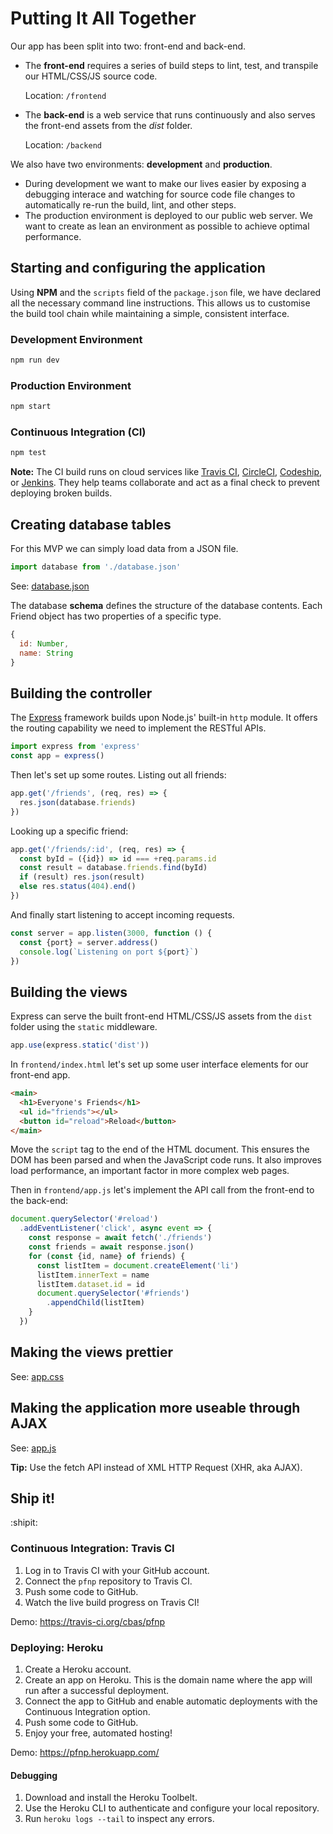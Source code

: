 # Putting It All Together
Our app has been split into two: front-end and back-end.

- The **front-end** requires a series of build steps to lint, test, and transpile our HTML/CSS/JS source code.

  Location: `/frontend`

- The **back-end** is a web service that runs continuously and also serves the front-end assets from the *dist* folder.

  Location: `/backend`

We also have two environments: **development** and **production**.

- During development we want to make our lives easier by exposing a debugging interace and watching for source code file changes to automatically re-run the build, lint, and other steps.
- The production environment is deployed to our public web server. We want to create as lean an environment as possible to achieve optimal performance.

## Starting and configuring the application
Using **NPM** and the `scripts` field of the `package.json` file, we have declared all the necessary command line instructions. This allows us to customise the build tool chain while maintaining a simple, consistent interface.

### Development Environment
```bash
npm run dev
```

### Production Environment
```bash
npm start
```

### Continuous Integration (CI)
```bash
npm test
```
**Note:** The CI build runs on cloud services like [Travis CI](https://travis-ci.org/), [CircleCI](https://circleci.com/), [Codeship](https://codeship.com/), or [Jenkins](https://jenkins-ci.org/). They help teams collaborate and act as a final check to prevent deploying broken builds.

## Creating database tables

For this MVP we can simply load data from a JSON file.
```js
import database from './database.json'
```

See: [database.json](./backend/database.json)

The database **schema** defines the structure of the database contents. Each Friend object has two properties of a specific type.

```js
{
  id: Number,
  name: String
}
```

## Building the controller

The [Express](http://expressjs.com/) framework builds upon Node.js' built-in `http` module. It offers the routing capability we need to implement the RESTful APIs.

```js
import express from 'express'
const app = express()
```

Then let's set up some routes. Listing out all friends:
```js
app.get('/friends', (req, res) => {
  res.json(database.friends)
})
```

Looking up a specific friend:
```js
app.get('/friends/:id', (req, res) => {
  const byId = ({id}) => id === +req.params.id
  const result = database.friends.find(byId)
  if (result) res.json(result)
  else res.status(404).end()
})
```

And finally start listening to accept incoming requests.
```js
const server = app.listen(3000, function () {
  const {port} = server.address()
  console.log(`Listening on port ${port}`)
})
```

## Building the views
Express can serve the built front-end HTML/CSS/JS assets from the `dist` folder using the `static` middleware.
```js
app.use(express.static('dist'))
```

In `frontend/index.html` let's set up some user interface elements for our front-end app.

```html
<main>
  <h1>Everyone's Friends</h1>
  <ul id="friends"></ul>
  <button id="reload">Reload</button>
</main>
```

Move the `script` tag to the end of the HTML document. This ensures the DOM has been parsed and when the JavaScript code runs. It also improves load performance, an important factor in more complex web pages.

Then in `frontend/app.js` let's implement the API call from the front-end to the back-end:
```js
document.querySelector('#reload')
  .addEventListener('click', async event => {
    const response = await fetch('./friends')
    const friends = await response.json()
    for (const {id, name} of friends) {
      const listItem = document.createElement('li')
      listItem.innerText = name
      listItem.dataset.id = id
      document.querySelector('#friends')
        .appendChild(listItem)
    }
  })
```

## Making the views prettier
See: [app.css](./frontend/app.css)

## Making the application more useable through AJAX
See: [app.js](./frontend/app.js)

**Tip:** Use the fetch API instead of XML HTTP Request (XHR, aka AJAX).

## Ship it!
:shipit:

### Continuous Integration: Travis CI

1. Log in to Travis CI with your GitHub account.
1. Connect the `pfnp` repository to Travis CI.
1. Push some code to GitHub.
1. Watch the live build progress on Travis CI!

Demo: <https://travis-ci.org/cbas/pfnp>

### Deploying: Heroku

1. Create a Heroku account.
1. Create an app on Heroku. This is the domain name where the app will run after a successful deployment.
1. Connect the app to GitHub and enable automatic deployments with the Continuous Integration option.
1. Push some code to GitHub.
1. Enjoy your free, automated hosting!

Demo: <https://pfnp.herokuapp.com/>

#### Debugging
1. Download and install the Heroku Toolbelt.
1. Use the Heroku CLI to authenticate and configure your local repository.
1. Run `heroku logs --tail` to inspect any errors.
